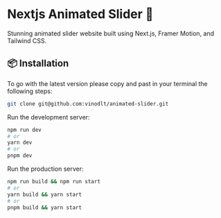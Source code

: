 # Nextjs Animated Slider 🚀

Stunning animated slider website built using Next.js, Framer Motion, and Tailwind CSS.

## 📦 Installation

To go with the latest version please copy and past in your terminal the following steps: 

```bash
git clone git@github.com:vinodlt/animated-slider.git
```

Run the development server:

```bash
npm run dev
# or
yarn dev
# or
pnpm dev
```
Run the production server:

```bash
npm run build && npm run start
# or
yarn build && yarn start
# or
pnpm build && yarn start
```
